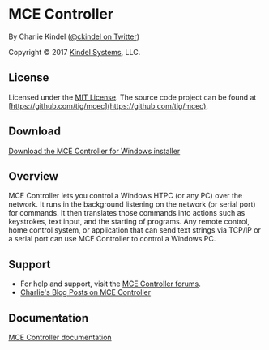 # MCE Controller

By Charlie Kindel ([@ckindel on Twitter](http://www.twitter.com/ckindel))

Copyright © 2017 [Kindel Systems](http://www.kindel.com), LLC.

## License

Licensed under the [MIT License](https://github.com/tig/mcec/blob/master/license.md). The source code project can be found at [https://github.com/tig/mcec](https://github.com/tig/mcec).

## Download

[Download the MCE Controller for Windows installer](http://mcec.codeplex.com/releases)

## Overview

MCE Controller lets you control a Windows HTPC (or any PC) over the network. It runs in the background listening on the network (or serial port) for commands. It then translates those commands into actions such as keystrokes, text input, and the starting of programs. Any remote control, home control system, or application that can send text strings via TCP/IP or a serial port can use MCE Controller to control a Windows PC.

## Support 

* For help and support, visit the [MCE Controller forums](http://mcec.codeplex.com/discussions).
* [Charlie's Blog Posts on MCE Controller](http://ceklog.kindel.com/category/passions/homeautomation/mce-controller/)

## Documentation

[MCE Controller documentation](https://github.com/tig/mcec/wiki/Documentation)
